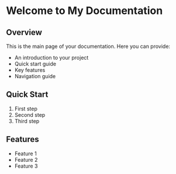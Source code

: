 # Welcome to My Documentation

## Overview

This is the main page of your documentation. Here you can provide:

- An introduction to your project
- Quick start guide
- Key features
- Navigation guide

## Quick Start

1. First step
2. Second step
3. Third step

## Features

- Feature 1
- Feature 2
- Feature 3

